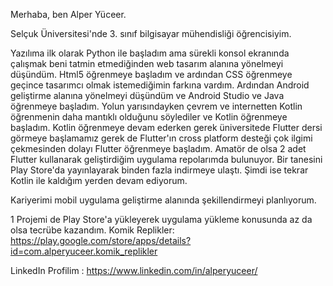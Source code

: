 Merhaba, ben Alper Yüceer.

Selçuk Üniversitesi'nde 3. sınıf bilgisayar mühendisliği öğrencisiyim.

Yazılıma ilk olarak Python ile başladım ama sürekli konsol ekranında çalışmak beni tatmin etmediğinden web tasarım alanına yönelmeyi
düşündüm. Html5 öğrenmeye başladım ve ardından CSS öğrenmeye geçince tasarımcı olmak istemediğimin farkına vardım. Ardından Android geliştirme alanına yönelmeyi düşündüm ve
Android Studio ve Java öğrenmeye başladım. Yolun yarısındayken çevrem ve internetten Kotlin öğrenmenin daha mantıklı olduğunu söylediler ve Kotlin öğrenmeye başladım.
Kotlin öğrenmeye devam ederken gerek üniversitede Flutter dersi görmeye başlamamız gerek de Flutter'ın cross platform desteği çok ilgimi çekmesinden dolayı Flutter öğrenmeye başladım. Amatör de olsa 2 adet Flutter kullanarak geliştirdiğim uygulama repolarımda bulunuyor. Bir tanesini Play Store'da yayınlayarak binden fazla indirmeye ulaştı. Şimdi ise tekrar Kotlin ile kaldığım yerden devam ediyorum.

Kariyerimi mobil uygulama geliştirme alanında şekillendirmeyi planlıyorum.

1 Projemi de Play Store'a yükleyerek uygulama yükleme konusunda az da olsa tecrübe kazandım.
Komik Replikler: https://play.google.com/store/apps/details?id=com.alperyuceer.komik_replikler

LinkedIn Profilim : https://www.linkedin.com/in/alperyuceer/
